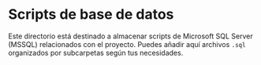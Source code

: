 # Scripts de base de datos

Este directorio está destinado a almacenar scripts de Microsoft SQL Server (MSSQL) relacionados con el
proyecto. Puedes añadir aquí archivos `.sql` organizados por subcarpetas según tus necesidades.
